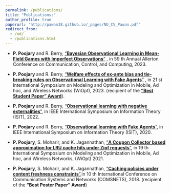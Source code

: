 ```yaml
---
permalink: /publications/
title: "Publications:"
author_profile: true
paperurl: 'http://pawan18.github.io/_pages/NU_CV_Pawan.pdf'
redirect_from: 
  - /md/
  - /publications.html
---
```


* **P. Poojary** and R. Berry, [“**Bayesian Observational Learning in Mean-Field Games with Imperfect Observations**”](https://ieeexplore.ieee.org/document/10313387) , in 59 th Annual Allerton Conference on Communication, Control, and Computing, 2023.

* **P. Poojary** and R. Berry, [“**Welfare effects of ex-ante bias and tie-breaking rules on Observational Learning with Fake Agents**”](https://ieeexplore.ieee.org/document/10349844) , in 21 st International Symposium on Modeling and Optimization in Mobile, Ad hoc, and Wireless Networks (WiOpt), 2023. (recipient of the [**“Best Student Paper” Award**](https://www.mccormick.northwestern.edu/electrical-computer/news-events/news/articles/2023/phd-student-pawan-poojary-wins-best-student-paper-award-at-2023-wiopt-conference.html)).

* **P. Poojary** and R. Berry, [“**Observational learning with negative externalities**”](https://ieeexplore.ieee.org/document/9834847), in IEEE International Symposium on Information Theory (ISIT), 2022.

* **P. Poojary** and R. Berry, [“**Observational learning with Fake Agents**”](https://ieeexplore.ieee.org/document/9174217), in IEEE International Symposium on Information Theory (ISIT), 2020.

* **P. Poojary**, S. Moharir, and K. Jagannathan, [“**A Coupon Collector based approximation for LRU cache hits under Zipf requests**”](https://ieeexplore.ieee.org/document/9589882), in 19 th International Symposium on Modeling and Optimization in Mobile, Ad hoc, and Wireless Networks, (WiOpt) 2021.

* **P. Poojary**, S. Moharir, and K. Jagannathan, [“**Caching policies under content freshness constraints**”](https://ieeexplore.ieee.org/document/8328227),in 10 th International Conference on Communication Systems and Networks (COMSNETS), 2018. (recipient of the **“Best Poster Paper” Award**)


